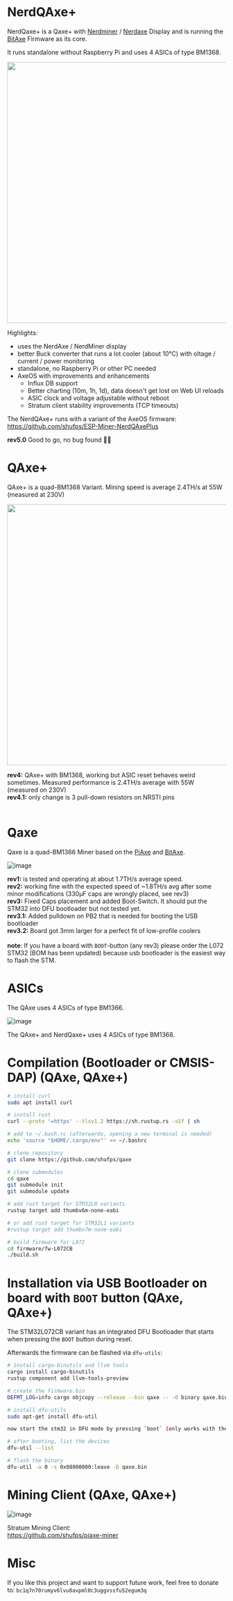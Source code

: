 # NerdQAxe+

NerdQaxe+ is a Qaxe+ with [Nerdminer](https://github.com/BitMaker-hub/NerdMiner_v2) / [Nerdaxe](https://github.com/BitMaker-hub/NerdAxeUltra) Display and is running the [BitAxe](https://github.com/skot/bitaxe) Firmware as its core.

It runs standalone without Raspberry Pi and uses 4 ASICs of type BM1368.

<img src="https://github.com/user-attachments/assets/9e9a51d5-f22e-4789-9750-17623fee1ff3" width="600px">

Highlights:

- uses the NerdAxe / NerdMiner display
- better Buck converter that runs a lot cooler (about 10°C) with oltage / current / power monitoring
- standalone, no Raspberry Pi or other PC needed
- AxeOS with improvements and enhancements
  - Influx DB support
  - Better charting (10m, 1h, 1d), data doesn't get lost on Web UI reloads 
  - ASIC clock and voltage adjustable without reboot
  - Stratum client stability improvements (TCP timeouts)

The NerdQAxe+ runs with a variant of the AxeOS firmware: https://github.com/shufps/ESP-Miner-NerdQAxePlus

**rev5.0** Good to go, no bug found 🥳🚀

# QAxe+

QAxe+ is a quad-BM1368 Variant. Mining speed is average 2.4TH/s at 55W (measured at 230V)<br>

<img src="https://github.com/shufps/qaxe/assets/3079832/79d25550-ae5b-4eae-92bb-4ff231449e13" width="600px">
<br>


**rev4:** QAxe+ with BM1368, working but ASIC reset behaves weird sometimes. Measured performance is 2.4TH/s average with 55W (measured on 230V)<br>
**rev4.1:** only change is 3 pull-down resistors on NRSTI pins<br>
<br>


# Qaxe

Qaxe is a  quad-BM1366 Miner based on the [PiAxe](https://github.com/shufps/piaxe) and [BitAxe](https://github.com/skot/bitaxe/tree/ultra-v1.3).

![image](https://github.com/shufps/qaxe/assets/3079832/4f741daf-940c-4ba4-a477-e8de91f4513c)

**rev1:** is tested and operating at about 1.7TH/s average speed.<br>
**rev2:** working fine with the expected speed of ~1.8TH/s avg after some minor modifications (330µF caps are wrongly placed, see rev3)<br>
**rev3:** Fixed Caps placement and added Boot-Switch. It should put the STM32 into DFU bootloader but not tested yet.<br>
**rev3.1:** Added pulldown on PB2 that is needed for booting the USB bootloader<br>
**rev3.2:** Board got 3mm larger for a perfect fit of low-profile coolers<br>
<br>
**note**: If you have a board with `BOOT`-button (any rev3) please order the L072 STM32 (BOM has been updated) because usb bootloader is the easiest way to flash the STM.<br>



ASICs
=====

The QAxe uses 4 ASICs of type BM1366.

![image](https://github.com/shufps/qaxe/assets/3079832/da4b85cf-e7ba-4073-ae0d-08c4e82d4b8e)

The QAxe+ and NerdQaxe+ uses 4 ASICs of type BM1368.



Compilation (Bootloader or CMSIS-DAP) (QAxe, QAxe+)
======================================

```bash
# install curl
sudo apt install curl

# install rust
curl --proto '=https' --tlsv1.2 https://sh.rustup.rs -sSf | sh

# add to ~/.bash.rc (afterwards, opening a new terminal is needed)
echo 'source "$HOME/.cargo/env"' >> ~/.bashrc

# clone repository
git clone https://github.com/shufps/qaxe

# clone submodules
cd qaxe
git submodule init
git submodule update

# add rust target for STM32L0 variants
rustup target add thumbv6m-none-eabi

# or add rust target for STM32L1 variants
#rustup target add thumbv7m-none-eabi

# build firmware for L072
cd firmware/fw-L072CB
./build.sh
```

Installation via USB Bootloader on board with `BOOT` button (QAxe, QAxe+)
===========================================================
The STM32L072CB variant has an integrated DFU Bootloader that starts when pressing the `BOOT` button during reset.

Afterwards the firmware can be flashed via `dfu-utils`:

```bash
# install cargo-binutils and llvm tools
cargo install cargo-binutils
rustup component add llvm-tools-preview

# create the firmware.bin
DEFMT_LOG=info cargo objcopy --release --bin qaxe -- -O binary qaxe.bin

# install dfu-utils
sudo apt-get install dfu-util

now start the stm32 in DFU mode by pressing `boot` (only works with the STM32L072CB variant)

# after booting, list the devices
dfu-util --list

# flash the binary
dfu-util -a 0 -s 0x08000000:leave -D qaxe.bin
```


Mining Client (QAxe, QAxe+)
=============

![image](https://github.com/user-attachments/assets/95591dea-1ee0-4877-9318-95d7a2488da4)





Stratum Mining Client:<br>
https://github.com/shufps/piaxe-miner

Misc
====
If you like this project and want to support future work, feel free to donate to:
`bc1q7n70rumyv6lvu8avpml0c3uggvssfu52egum3q`
